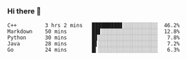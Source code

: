 ### Hi there 👋

<!--
**vnjohn/vnjohn** is a ✨ _special_ ✨ repository because its `README.md` (this file) appears on your GitHub profile.


<p align="center">
  <img src="https://github.com/JasonkayZK/jasonkayzk/blob/master/hello-world.gif" width="30%">
</p>


- 🔭 I’m currently having a internship in Tencent.
- 🌱 I’m currently learning Java, Golang.
- 👯 I’m looking to collaborate on Micro-service, PaaS, SaaS and so on…
- 🤔 I’m looking for help with Golang or Java development.
- 💬 Ask me about Anything you want~
- 📫 Reach me: 271226192@qq.com
- 😄 Pronouns: Jasonkay
- ⚡ Fun fact: Music, Japanese & English, Basketball, Animation, Video games.

<table width="800px">
<tr>
<td valign="top" width="100%">

#### 🏊‍♂️ <a href="https://gist.github.com/JasonkayZK/59ead22758ee823e48b558d3cff332f1" target="_blank">Weekly Development Breakdown</a>

<!-- code_time starts -->

```text
C++         3 hrs 2 mins   █████████▋░░░░░░░░░░░  46.2%
Markdown    50 mins        ██▋░░░░░░░░░░░░░░░░░░  12.8%
Python      30 mins        █▋░░░░░░░░░░░░░░░░░░░   7.8%
Java        28 mins        █▌░░░░░░░░░░░░░░░░░░░   7.2%
Go          24 mins        █▎░░░░░░░░░░░░░░░░░░░   6.3%
```

<!-- code_time ends -->
</td>

</tr>

</table>
